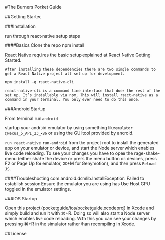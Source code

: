 #The Burners Pocket Guide

##Getting Started

  ###Installation

  
  run through react-native setup steps

  ####Basics
  Clone the repo
  npm install
  
  React Native requires the basic setup explained at React Native Getting Started.

    After installing these dependencies there are two simple commands to get a React Native project all set up for development.

    npm install -g react-native-cli

    react-native-cli is a command line interface that does the rest of the set up. It’s installable via npm. This will install react-native as a command in your terminal. You only ever need to do this once.

  ###Android Startup

  From terminal run `android`

  startup your android emulator by using something like`emulator @Nexus_5_API_23_x86` or using the GUI tool provided by android.

  `run react-native run-android` from the project root to install the generated app on your emulator or device, and start the Node server which enables live code reloading. To see your changes you have to open the rage-shake-menu (either shake the device or press the menu button on devices, press F2 or Page Up for emulator, ⌘+M for Genymotion), and then press `Reload JS`.

  ####Troubleshooting
  com.android.ddmlib.InstallException: Failed to establish session
  Ensure the emulator you are using has Use Host GPU toggled in the emulator settings.


  ###IOS Startup

  Open this project (pocketguide/ios/pocketguide.xcodeproj) in Xcode and simply build and run it with ⌘+R. Doing so will also start a Node server which enables live code reloading. With this you can see your changes by pressing ⌘+R in the simulator rather than recompiling in Xcode.

##License